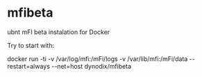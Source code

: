 # mfibeta
ubnt mFI beta instalation for Docker

Try to start with:

docker run -ti -v /var/log/mfi:/mFi/logs -v /var/lib/mfi:/mFi/data --restart=always --net=host dynodix/mfibeta

